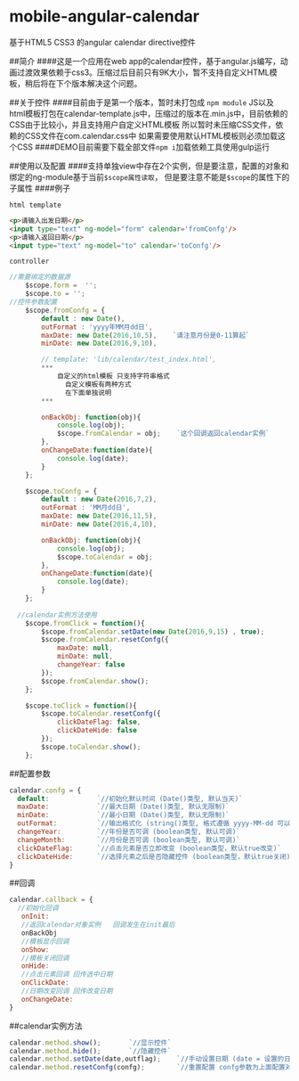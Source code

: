 # mobile-angular-calendar
基于HTML5 CSS3 的angular calendar  directive控件

##简介
####这是一个应用在web app的calendar控件，基于angular.js编写，动画过渡效果依赖于css3。压缩过后目前只有9K大小，暂不支持自定义HTML模板，稍后将在下个版本解决这个问题。


##关于控件
####目前由于是第一个版本，暂时未打包成 `npm module` JS以及html模板打包在calendar-template.js中，压缩过的版本在.min.js中，目前依赖的CSS由于比较小，并且支持用户自定义HTML模板 所以暂时未压缩CSS文件，依赖的CSS文件在com.calendar.css中 如果需要使用默认HTML模板则必须加载这个CSS
####DEMO目前需要下载全部文件`npm i`加载依赖工具使用gulp运行

##使用以及配置
####支持单独view中存在2个实例，但是要注意，配置的对象和绑定的ng-module基于当前`$scope属性读取`， 但是要注意不能是`$scope`的属性下的子属性
####例子

`html template`
```html
<p>请输入出发日期</p>
<input type="text" ng-model="form" calendar='fromConfg'/>
<p>请输入返回日期</p>
<input type="text" ng-model="to" calendar='toConfg'/>
```

`controller`
```javascript
//需要绑定的数据源
	$scope.form =  '';
	$scope.to = '';
//控件参数配置   
	$scope.fromConfg = {
		default : new Date(),
		outFormat : 'yyyy年MM月dd日',
		maxDate: new Date(2016,10,5),    `请注意月份是0-11算起`
		minDate: new Date(2016,9,10),

		// template: 'lib/calendar/test_index.html',  
		***	
		    自定义的html模板 只支持字符串格式
			  自定义模板有两种方式 
			  在下面单独说明
		***

		onBackObj: function(obj){
			console.log(obj);        
			$scope.fromCalendar = obj;    `这个回调返回calendar实例`
		},
		onChangeDate:function(date){
			console.log(date);
		}
	};

	$scope.toConfg = {
		default : new Date(2016,7,2),
		outFormat : 'MM月dd日',
		maxDate: new Date(2016,11,5),
		minDate: new Date(2016,4,10),

		onBackObj: function(obj){
			console.log(obj);
			$scope.toCalendar = obj;
		},
		onChangeDate:function(date){
			console.log(date);
		}
	};
  
  //calendar实例方法使用
  	$scope.fromClick = function(){
		$scope.fromCalendar.setDate(new Date(2016,9,15) , true);
		$scope.fromCalendar.resetConfg({
			maxDate: null,
			minDate: null,
			changeYear: false
		});
		$scope.fromCalendar.show();
	};

	$scope.toClick = function(){
		$scope.toCalendar.resetConfg({
			clickDateFlag: false,
			clickDateHide: false
		});
		$scope.toCalendar.show();
	};
  ```
  
##配置参数
  ```javascript
  calendar.confg = {
    default:            `//初始化默认时间 (Date()类型, 默认当天)`
    maxDate:            `//最大日期 (Date()类型, 默认无限制)`
    minDate:            `//最小日期 (Date()类型, 默认无限制)`
    outFormat:          `//输出格式化 (string()类型, 格式遵循 yyyy-MM-dd 可以自定义比如 MM月dd日,yyyy年MM月dd日 yyyy:MM:dd)`
    changeYear:         `//年份是否可调 (boolean类型, 默认可调)`
    changeMonth:        `//月份是否可调 (boolean类型, 默认可调)`
    clickDateFlag:      `//点击元素是否立即改变 (boolean类型，默认true改变)`
    clickDateHide:      `//选择元素之后是否隐藏控件 (boolean类型，默认true关闭)`
  }
 ```
 
##回调
 ```javascript
 calendar.callback = {
   //初始化回调
    onInit:
    //返回calendar对象实例   回调发生在init最后
    onBackObj
    //模板显示回调
    onShow:
    //模板关闭回调
    onHide: 
    //点击元素回调 回传选中日期
    onClickDate:
    //日期改变回调 回传改变日期
    onChangeDate: 
 }
 ```
 
 
##calendar实例方法
 ```javascript
 calendar.method.show();       `//显示控件`
 calendar.method.hide();       `//隐藏控件`
 calendar.method.setDate(date,outflag);    `//手动设置日期 (date = 设置的日期(Date) ;outflag = 是否输出到对应绑定的ng-module中(boolean))`
 calendar.method.resetConfg(confg);        `//重置配置 confg参数为上面配置对象calendar.confg一致 ***!特别注意HTML模板template属性不支持重定义***`
```
